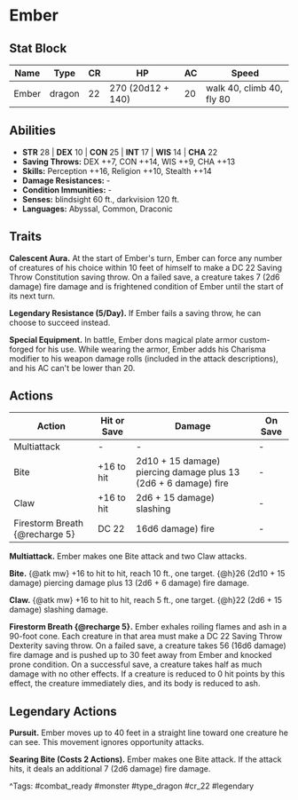 # Ember

## Stat Block

| Name | Type | CR | HP | AC | Speed |
|------|------|----|----|----|-------|
| Ember | dragon | 22 | 270 (20d12 + 140) | 20 | walk 40, climb 40, fly 80 |

## Abilities

- **STR** 28 | **DEX** 10 | **CON** 25 | **INT** 17 | **WIS** 14 | **CHA** 22
- **Saving Throws:** DEX ++7, CON ++14, WIS ++9, CHA ++13  
- **Skills:** Perception ++16, Religion ++10, Stealth ++14  
- **Damage Resistances:** -  
- **Condition Immunities:** -  
- **Senses:** blindsight 60 ft., darkvision 120 ft.  
- **Languages:** Abyssal, Common, Draconic

## Traits

**Calescent Aura.** At the start of Ember's turn, Ember can force any number of creatures of his choice within 10 feet of himself to make a DC 22 Saving Throw Constitution saving throw. On a failed save, a creature takes 7 (2d6 damage) fire damage and is frightened condition of Ember until the start of its next turn.

**Legendary Resistance (5/Day).** If Ember fails a saving throw, he can choose to succeed instead.

**Special Equipment.** In battle, Ember dons magical plate armor custom-forged for his use. While wearing the armor, Ember adds his Charisma modifier to his weapon damage rolls (included in the attack descriptions), and his AC can't be lower than 20.


## Actions

| Action | Hit or Save | Damage | On Save |
|--------|--------------|--------|----------|
| Multiattack | - | - | - |
| Bite | +16 to hit | 2d10 + 15 damage) piercing damage plus 13 (2d6 + 6 damage) fire | - |
| Claw | +16 to hit | 2d6 + 15 damage) slashing | - |
| Firestorm Breath {@recharge 5} | DC 22 | 16d6 damage) fire | - |

**Multiattack.** Ember makes one Bite attack and two Claw attacks.

**Bite.** {@atk mw} +16 to hit to hit, reach 10 ft., one target. {@h}26 (2d10 + 15 damage) piercing damage plus 13 (2d6 + 6 damage) fire damage.

**Claw.** {@atk mw} +16 to hit to hit, reach 5 ft., one target. {@h}22 (2d6 + 15 damage) slashing damage.

**Firestorm Breath {@recharge 5}.** Ember exhales roiling flames and ash in a 90-foot cone. Each creature in that area must make a DC 22 Saving Throw Dexterity saving throw. On a failed save, a creature takes 56 (16d6 damage) fire damage and is pushed up to 30 feet away from Ember and knocked prone condition. On a successful save, a creature takes half as much damage with no other effects. If a creature is reduced to 0 hit points by this effect, the creature immediately dies, and its body is reduced to ash.

## Legendary Actions

**Pursuit.** Ember moves up to 40 feet in a straight line toward one creature he can see. This movement ignores opportunity attacks.

**Searing Bite (Costs 2 Actions).** Ember makes one Bite attack. If the attack hits, it deals an additional 7 (2d6 damage) fire damage.



^Tags: #combat_ready #monster #type_dragon #cr_22 #legendary